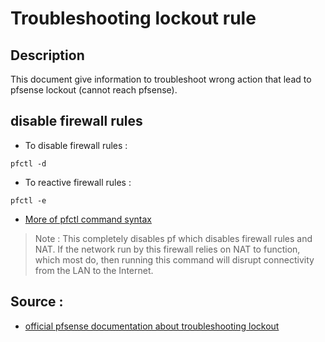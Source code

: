 # Troubleshooting lockout rule

## Description

This document give information to troubleshoot wrong action that lead to pfsense lockout (cannot reach pfsense).

## disable firewall rules 

- To disable firewall rules : 
```
pfctl -d
```

- To reactive firewall rules : 
```
pfctl -e
```

- [More of pfctl command syntax](https://www.openbsdhandbook.com/pf/cheat_sheet/)

> Note : This completely disables pf which disables firewall rules and NAT. If the network run by this firewall relies on NAT to function, which most do, then running this command will disrupt connectivity from the LAN to the Internet.

## Source : 

- [official pfsense documentation about troubleshooting lockout](https://docs.netgate.com/pfsense/en/latest/troubleshooting/locked-out.html)